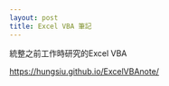 ```yaml
---
layout: post
title: Excel VBA 筆記
---
```


統整之前工作時研究的Excel VBA

https://hungsiu.github.io/ExcelVBAnote/